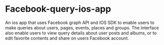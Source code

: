 # Facebook-query-ios-app
An ios app that uses Facebook graph API and IOS SDK to enable users to make queries about users, pages, events, places and groups. The interface also enable users to view query details about user posts and albums, or to edit favorite contents and share on users Facebook account.
